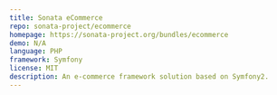 ```yaml
---
title: Sonata eCommerce
repo: sonata-project/ecommerce
homepage: https://sonata-project.org/bundles/ecommerce
demo: N/A
language: PHP
framework: Symfony
license: MIT
description: An e-commerce framework solution based on Symfony2.
---
```

